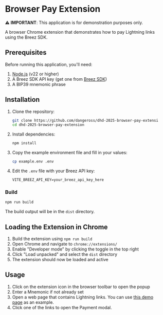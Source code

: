 # Browser Pay Extension 

⚠️ **IMPORTANT**: This application is for demonstration purposes only.

A browser Chrome extension that demonstrates how to pay Lightning links using the Breez SDK.

## Prerequisites

Before running this application, you'll need:

1. [Node.js](https://nodejs.org/) (v22 or higher)
2. A Breez SDK API key (get one from [Breez SDK](https://breez.technology/request-api-key/#contact-us-form-sdk))
3. A BIP39 mnemonic phrase

## Installation

1. Clone the repository:
   ```bash
   git clone https://github.com/dangeross/dhd-2025-browser-pay-extension.git
   cd dhd-2025-browser-pay-extension
   ```

2. Install dependencies:
   ```bash
   npm install
   ```

3. Copy the example environment file and fill in your values:
   ```bash
   cp example.env .env
   ```

4. Edit the `.env` file with your Breez API key:
   ```
   VITE_BREEZ_API_KEY=your_breez_api_key_here
   ```

### Build

```bash
npm run build
```

The build output will be in the `dist` directory.

## Loading the Extension in Chrome

1. Build the extension using `npm run build`
2. Open Chrome and navigate to `chrome://extensions/`
3. Enable "Developer mode" by clicking the toggle in the top right
4. Click "Load unpacked" and select the `dist` directory
5. The extension should now be loaded and active

## Usage

1. Click on the extension icon in the browser toolbar to open the popup
2. Enter a Mnemonic if not already set
3. Open a web page that contains Lightning links. You can use [this demo page](demo-links.html) as an example.
4. Click one of the links to open the Payment modal.